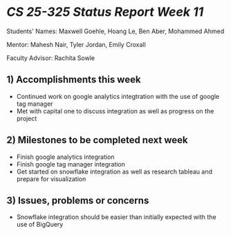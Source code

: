 # *CS 25-325 Status Report Week 11*

Students' Names: Maxwell Goehle, Hoang Le, Ben Aber, Mohammed Ahmed

Mentor: Mahesh Nair, Tyler Jordan, Emily Croxall

Faculty Advisor: Rachita Sowle

 ## 1) Accomplishments this week ##
   - Continued work on google analytics integtration with the use of google tag manager
   - Met with capital one to discuss integration as well as progress on the project
## 2) Milestones to be completed next week ##
   - Finish google analytics integration
   - Finish google tag manager integration
   - Get started on snowflake integration as well as research tableau and prepare for visualization
## 3) Issues, problems or concerns ## 
   - Snowflake integration should be easier than initially expected with the use of BigQuery
